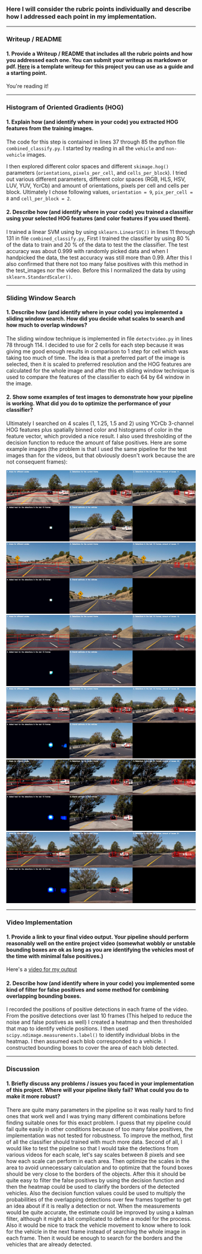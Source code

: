 [//]: # (Image References)
[image1]: ./output_images/output0.jpg
[image2]: ./output_images/output1.jpg
[image3]: ./output_images/output2.jpg
[image4]: ./output_images/output3.jpg
[image5]: ./output_images/output4.jpg
[image6]: ./output_images/output5.jpg
[image7]: ./examples/output_bboxes.png
[video1]: ./project_output.mp4

### Here I will consider the rubric points individually and describe how I addressed each point in my implementation.  

---
### Writeup / README

#### 1. Provide a Writeup / README that includes all the rubric points and how you addressed each one.  You can submit your writeup as markdown or pdf.  [Here](https://github.com/udacity/CarND-Vehicle-Detection/blob/master/writeup_template.md) is a template writeup for this project you can use as a guide and a starting point.  

You're reading it!

---
### Histogram of Oriented Gradients (HOG)

#### 1. Explain how (and identify where in your code) you extracted HOG features from the training images.

The code for this step is contained in lines 37 through 85 the python file `combined_classify.py`. I started by reading in all the `vehicle` and `non-vehicle` images.

I then explored different color spaces and different `skimage.hog()` parameters (`orientations`, `pixels_per_cell`, and `cells_per_block`). I tried out various different parameters, different color spaces (RGB, HLS, HSV, LUV, YUV, YcrCb) and amount of orientations, pixels per cell and cells per block. Ultimately I chose following values, `orientation = 9`, `pix_per_cell = 8` and `cell_per_block = 2`.

#### 2. Describe how (and identify where in your code) you trained a classifier using your selected HOG features (and color features if you used them).

I trained a linear SVM using by using `sklearn.LinearSVC()` in lines 11 through 131 in file `combined_classify.py`, First I trained the classifier by using 80 % of the data to train and 20 % of the data to test the the classifier. The test accuracy was about 0.999 with randomly picked data and when I handpicked the data, the test accuracy was still more than 0.99. After this I also confirmed that there not too many false positives with this method in the test_images nor the video. Before this I normalized the data by using `sklearn.StandardScaler()`.

---
### Sliding Window Search

#### 1. Describe how (and identify where in your code) you implemented a sliding window search.  How did you decide what scales to search and how much to overlap windows?

The sliding window technique is implemented in file `detectvideo.py` in lines 78 through 114. I decided to use for 2 cells for each step because it was giving me good enough results in comparison to 1 step for cell which was taking too much of time. The idea is that a preferred part of the image is selected, then it is scaled to preferred resolution and the HOG features are calculated for the whole image and after this eh sliding window technique is used to compare the features of the classifier to each 64 by 64 window in the image.

#### 2. Show some examples of test images to demonstrate how your pipeline is working.  What did you do to optimize the performance of your classifier?

Ultimately I searched on 4 scales (1, 1.25, 1.5 and 2) using YCrCb 3-channel HOG features plus spatially binned color and histograms of color in the feature vector, which provided a nice result. I also used thresholding of the decision function to reduce the amount of false positives. Here are some example images (the problem is that I used the same pipeline for the test images than for the videos, but that obviously doesn't work because the are not consequent frames):

![alt text][image1]
![alt text][image2]
![alt text][image3]
![alt text][image4]
![alt text][image5]
![alt text][image6]

---
### Video Implementation

#### 1. Provide a link to your final video output.  Your pipeline should perform reasonably well on the entire project video (somewhat wobbly or unstable bounding boxes are ok as long as you are identifying the vehicles most of the time with minimal false positives.)
Here's a [video for my output](./project_output.mp4)


#### 2. Describe how (and identify where in your code) you implemented some kind of filter for false positives and some method for combining overlapping bounding boxes.

I recorded the positions of positive detections in each frame of the video.  From the positive detections over last 10 frames (This helped to reduce the noise and false postives as well) I created a heatmap and then thresholded that map to identify vehicle positions.  I then used `scipy.ndimage.measurements.label()` to identify individual blobs in the heatmap.  I then assumed each blob corresponded to a vehicle.  I constructed bounding boxes to cover the area of each blob detected.  

---
### Discussion

#### 1. Briefly discuss any problems / issues you faced in your implementation of this project.  Where will your pipeline likely fail?  What could you do to make it more robust?

There are quite many parameters in the pipeline so it was really hard to find ones that work well and I was trying many different combinations before finding suitable ones for this exact problem. I guess that my pipeline could fail quite easily in other conditions because of too many false positives, the implementation was not tested for robustness. To improve the method, first of all the classifier should trained with much more data. Second of all, I would like to test the pipeline so that I would take the detections from various videos for each scale, let's say scales between 8 pixels and see how each scale can perform in each area. Then optimize the scales in the area to avoid unnecessary calculation and to optimize that the found boxes should be very close to the borders of the objects. After this it should be quite easy to filter the false positives by using the decision function and then the heatmap could be used to clarify the borders of the detected vehicles. Also the decision function values could be used to multiply the probabilities of the overlapping detections over few frames together to get an idea about if it is really a detection or not. When the measurements would be quite accurate, the estimate could be improved by using a kalman filter, although it might a bit complicated to define a model for the process. Also it would be nice to track the vehicle movement to know where to look for the vehicle in the next frame instead of searching the whole image in each frame. Then it would be enough to search for the borders and the vehicles that are already detected. 

